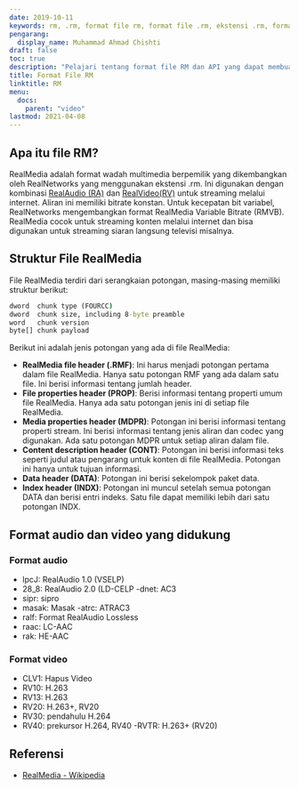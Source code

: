 ```yaml
---
date: 2019-10-11
keywords: rm, .rm, format file rm, format file .rm, ekstensi .rm, format file RealMedia
pengarang:
  display_name: Muhammad Ahmad Chishti
draft: false
toc: true
description: "Pelajari tentang format file RM dan API yang dapat membuat dan membuka file RM."
title: Format File RM
linktitle: RM
menu:
  docs:
    parent: "video"
lastmod: 2021-04-08
---
```


## Apa itu file RM? ##

RealMedia adalah format wadah multimedia berpemilik yang dikembangkan oleh RealNetworks yang menggunakan ekstensi .rm. Ini digunakan dengan kombinasi [RealAudio (RA)](/id/audio/ra/) dan [RealVideo(RV)](/id/video/rv/) untuk streaming melalui internet. Aliran ini memiliki bitrate konstan. Untuk kecepatan bit variabel, RealNetworks mengembangkan format RealMedia Variable Bitrate (RMVB). RealMedia cocok untuk streaming konten melalui internet dan bisa digunakan untuk streaming siaran langsung televisi misalnya.

## Struktur File RealMedia ##

File RealMedia terdiri dari serangkaian potongan, masing-masing memiliki struktur berikut:

```cmd
dword  chunk type (FOURCC)
dword  chunk size, including 8-byte preamble
word   chunk version
byte[] chunk payload
```

Berikut ini adalah jenis potongan yang ada di file RealMedia:

- **RealMedia file header (.RMF)**: Ini harus menjadi potongan pertama dalam file RealMedia. Hanya satu potongan RMF yang ada dalam satu file. Ini berisi informasi tentang jumlah header.
- **File properties header (PROP)**: Berisi informasi tentang properti umum file RealMedia. Hanya ada satu potongan jenis ini di setiap file RealMedia.
- **Media properties header (MDPR)**: Potongan ini berisi informasi tentang properti stream. Ini berisi informasi tentang jenis aliran dan codec yang digunakan. Ada satu potongan MDPR untuk setiap aliran dalam file.
- **Content description header (CONT)**: Potongan ini berisi informasi teks seperti judul atau pengarang untuk konten di file RealMedia. Potongan ini hanya untuk tujuan informasi.
- **Data header (DATA)**: Potongan ini berisi sekelompok paket data.
- **Index header (INDX)**: Potongan ini muncul setelah semua potongan DATA dan berisi entri indeks. Satu file dapat memiliki lebih dari satu potongan INDX.

## Format audio dan video yang didukung ##

### Format audio ###

- lpcJ: RealAudio 1.0 (VSELP)
- 28_8: RealAudio 2.0 (LD-CELP
-dnet: AC3
- sipr: sipro
- masak: Masak
-atrc: ATRAC3
- ralf: Format RealAudio Lossless
- raac: LC-AAC
- rak: HE-AAC

### Format video ###

- CLV1: Hapus Video
- RV10: H.263
- RV13: H.263
- RV20: H.263+, RV20
- RV30: pendahulu H.264
- RV40: prekursor H.264, RV40
-RVTR: H.263+ (RV20)

## Referensi ##

- [RealMedia - Wikipedia](https://en.wikipedia.org/wiki/RealMedia)

